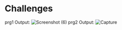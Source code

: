 # Challenges
prg1 Output:
![Screenshot (6)](https://user-images.githubusercontent.com/98697420/193853428-eae371c9-c534-4398-a079-fad3379aa222.png)
prg2 Output:
![Capture](https://user-images.githubusercontent.com/98697420/193866502-0f3303d6-e3cb-4869-a323-a4a4663779fa.PNG)
